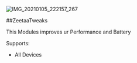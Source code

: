 ![IMG_20210105_222157_267](https://user-images.githubusercontent.com/67799176/103706233-6f91f780-4fa4-11eb-877c-5d47a1c27cdb.jpg)

##ZeetaaTweaks

This Modules improves ur Performance and Battery 

Supports:
- All Devices

